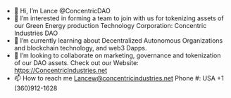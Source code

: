 - 👋 Hi, I’m Lance @ConcentricDAO
- 👀 I’m interested in forming a team to join with us for tokenizing assets of our Green Energy production Technology Corporation: Concentric Industries DAO
- 🌱 I’m currently learning about Decentralized Autonomous Organizations and blockchain technology, and web3 Dapps.
- 💞️ I’m looking to collaborate on marketing, governance and tokenization of our DAO assets. Check out our Website: https://ConcentricIndustries.net
- 📫 How to reach me Lancew@concentricindustries.net Phone #: USA +1 (360)912-1628

<!---
ConcentricDAO/ConcentricDAO is a ✨ special ✨ repository because its `README.md` (this file) appears on your GitHub profile.
You can click the Preview link to take a look at your changes.
--->
